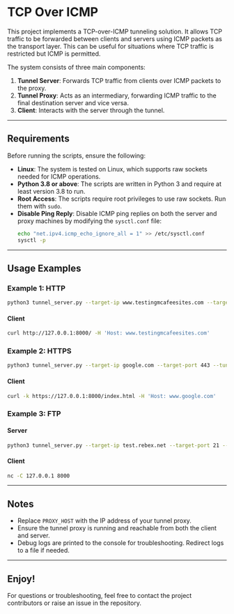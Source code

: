 
# TCP Over ICMP

This project implements a TCP-over-ICMP tunneling solution. It allows TCP traffic to be forwarded between clients and servers using ICMP packets as the transport layer. This can be useful for situations where TCP traffic is restricted but ICMP is permitted.

The system consists of three main components:
1. **Tunnel Server**: Forwards TCP traffic from clients over ICMP packets to the proxy.
2. **Tunnel Proxy**: Acts as an intermediary, forwarding ICMP traffic to the final destination server and vice versa.
3. **Client**: Interacts with the server through the tunnel.

---

## Requirements

Before running the scripts, ensure the following:

- **Linux**: The system is tested on Linux, which supports raw sockets needed for ICMP operations.
- **Python 3.8 or above**: The scripts are written in Python 3 and require at least version 3.8 to run.
- **Root Access**: The scripts require root privileges to use raw sockets. Run them with `sudo`.
- **Disable Ping Reply**: Disable ICMP ping replies on both the server and proxy machines by modifying the `sysctl.conf` file:
  ```bash
  echo "net.ipv4.icmp_echo_ignore_all = 1" >> /etc/sysctl.conf
  sysctl -p
  ```

---

## Usage Examples

### Example 1: HTTP 
```bash
python3 tunnel_server.py --target-ip www.testingmcafeesites.com --target-port 80 --tunnel-ip PROXY_HOST
```
#### Client
```bash
curl http://127.0.0.1:8000/ -H 'Host: www.testingmcafeesites.com'
```

### Example 2: HTTPS
```bash
python3 tunnel_server.py --target-ip google.com --target-port 443 --tunnel-ip PROXY_HOST
```
#### Client
```bash
curl -k https://127.0.0.1:8000/index.html -H 'Host: www.google.com'
```

### Example 3: FTP
#### Server
```bash
python3 tunnel_server.py --target-ip test.rebex.net --target-port 21 --tunnel-ip PROXY_HOST
```
#### Client
```bash
nc -C 127.0.0.1 8000
```

---

## Notes

- Replace `PROXY_HOST` with the IP address of your tunnel proxy.
- Ensure the tunnel proxy is running and reachable from both the client and server.
- Debug logs are printed to the console for troubleshooting. Redirect logs to a file if needed.

---

## Enjoy!

For questions or troubleshooting, feel free to contact the project contributors or raise an issue in the repository.
